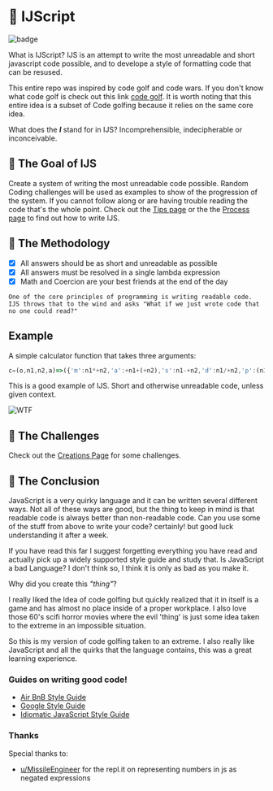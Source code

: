 # :japanese_goblin: IJScript

![badge](https://img.shields.io/badge/Version-1.0-green)

What is IJScript? IJS is an attempt to write the most unreadable and short javascript code possible, and to develope a style of formatting code that can be resused.

This entire repo was inspired by code golf and code wars. If you don't know what code golf is check out this link [code golf](https://dev.to/healeycodes/answered-what-the-heck-is-code-golf-48pi). It is worth noting that this entire idea is a subset of Code golfing because it relies on the same core idea.

What does the ***I*** stand for in IJS? Incomprehensible, indecipherable or inconceivable.

## :dart: The Goal of IJS

Create a system of writing the most unreadable code possible. Random Coding challenges will be used as examples to show of the progression of the system. If you cannot follow along or are having trouble reading the code that's the whole point. Check out the [Tips page](Tips.md) or the the [Process page](Process.md) to find out how to write IJS.

## :art: The Methodology

- [x] All answers should be as short and unreadable as possible
- [x] All answers must be resolved in a single lambda expression
- [x] Math and Coercion are your best friends at the end of the day

`One of the core principles of programming is writing readable code. IJS throws that to the wind and asks "What if we just wrote code that no one could read?"`

## Example

A simple calculator function that takes three arguments:

```JavaScript
c=(o,n1,n2,a)=>({'m':n1*+n2,'a':+n1+(+n2),'s':n1-+n2,'d':n1/+n2,'p':(n1**+n2)}[o[0]]||a+' operator');
```

This is a good example of IJS. Short and otherwise unreadable code, unless given context.

![WTF](https://media.tenor.com/images/88d97fbeb4a01f923012b103417f7cb1/tenor.gif)

## :100: The Challenges

Check out the [Creations Page](Creations.md) for some challenges.

## :tada: The Conclusion

JavaScript is a very quirky language and it can be written several different ways. Not all of these ways are good, but the thing to keep in mind is that readable code is always better than non-readable code. Can you use some of the stuff from above to write your code? certainly! but good luck understanding it after a week.

If you have read this far I suggest forgetting everything you have read and actually pick up a widely supported style guide and study that. Is JavaScript a bad Language? I don't think so, I think it is only as bad as you make it.

Why did you create this _"thing"_?

I really liked the Idea of code golfing but quickly realized that it in itself is a game and has almost no place inside of a proper workplace. I also love those 60's scifi horror movies where the evil 'thing' is just some idea taken to the extreme in an impossible situation.

So this is my version of code golfing taken to an extreme. I also really like JavaScript and all the quirks that the language contains, this was a great learning experience.

### Guides on writing good code!

- [Air BnB Style Guide](https://github.com/airbnb/javascript)
- [Google Style Guide](https://google.github.io/styleguide/jsguide.html)
- [Idiomatic JavaScript Style Guide](https://github.com/rwaldron/idiomatic.js/)

### Thanks

Special thanks to:

- [u/MissileEngineer](reddit.com/user/MissileEngineer) for the repl.it on representing numbers in js as negated expressions
